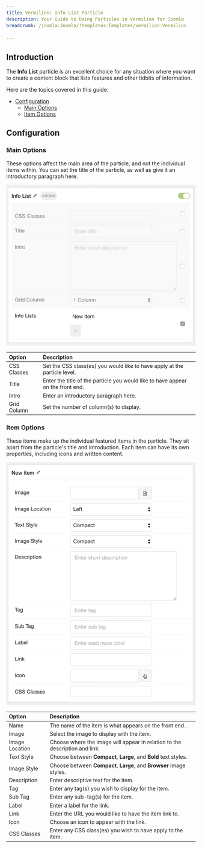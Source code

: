 ```yaml
---
title: Vermilion: Info List Particle
description: Your Guide to Using Particles in Vermilion for Joomla
breadcrumb: /joomla:Joomla/!templates:Templates/vermilion:Vermilion

---
```


## Introduction

The **Info List** particle is an excellent choice for any situation where you want to create a content block that lists features and other tidbits of information.

Here are the topics covered in this guide:

* [Configuration](#configuration)
    - [Main Options](#main-options)
    - [Item Options](#item-options)

## Configuration

### Main Options 

These options affect the main area of the particle, and not the individual items within. You can set the title of the particle, as well as give it an introductory paragraph here.

![](assets/particle_info2.jpeg)

| Option      | Description                                                                     |
| :-----      | :-----                                                                          |
| CSS Classes | Set the CSS class(es) you would like to have apply at the particle level.       |
| Title       | Enter the title of the particle you would like to have appear on the front end. |
| Intro       | Enter an introductory paragraph here.                                           |
| Grid Column | Set the number of column(s) to display.                                         |

### Item Options

These items make up the individual featured items in the particle. They sit apart from the particle's title and introduction. Each item can have its own properties, including icons and written content.

![](assets/particle_info3.jpeg)

| Option         | Description                                                                 |
| :-----         | :-----                                                                      |
| Name           | The name of the item is what appears on the front end..                     |
| Image          | Select the image to display with the item.                                  |
| Image Location | Choose where the image will appear in relation to the description and link. |
| Text Style     | Choose between **Compact**, **Large**, and **Bold** text styles.            |
| Image Style    | Choose between **Compact**, **Large**, and **Browser** image styles.        |
| Description    | Enter descriptive text for the item.                                        |
| Tag            | Enter any tag(s) you wish to display for the item.                          |
| Sub Tag        | Enter any sub-tag(s) for the item.                                          |
| Label          | Enter a label for the link.                                                 |
| Link           | Enter the URL you would like to have the item link to.                      |
| Icon           | Choose an icon to appear with the link.                                     |
| CSS Classes    | Enter any CSS class(es) you wish to have apply to  the item.                |




